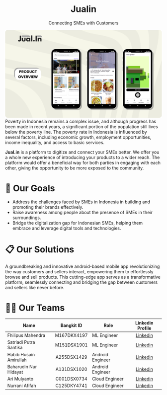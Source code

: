 <h1 align="center">Jualin</h1>
<p align="center">Connecting SMEs with Customers</p>

![Overview Banner!](https://raw.githubusercontent.com/Jual-in/.github/main/profile/img/overview.png "Overview Banner")
Poverty in Indonesia remains a complex issue, and although progress has been made in recent years, a significant portion of the population still lives below the poverty line. The poverty rate in Indonesia is influenced by several factors, including economic growth, employment opportunities, income inequality, and access to basic services.

**Jual.in** is a platform to digitize and connect your SMEs better. We offer you a whole new experience of introducing your products to a wider reach. The platform would offer a beneficial way for both parties in engaging with each other, giving the opportunity to be more exposed to the community.

# 🎯 Our Goals
- Address the challenges faced by SMEs in Indonesia in building and promoting their brands effectively.
- Raise awareness among people about the presence of SMEs in their surroundings.
- Bridge the digitalization gap for Indonesian SMEs, helping them embrace and leverage digital tools and technologies.

# 📋 Our Solutions
A groundbreaking and innovative android-based mobile app revolutionizing the way customers and sellers interact, empowering them to effortlessly browse and sell products. This cutting-edge app serves as a transformative platform, seamlessly connecting and bridging the gap between customers and sellers like never before.

# 👷‍♂️ Our Teams
| Name                   | Bangkit ID  | Role             | Linkedin Profile                                                        |
| ---------------------- | :---------: | ---------------- | :---------------------------------------------------------------------: |
| Fhilipus Mahendra      | M167DKX4197 | ML Engineer      | [Linkedin](https://www.linkedin.com/in/fhlpmah)                         |
| Satriadi Putra Santika | M151DSX1901 | ML Engineer      | [Linkedin](https://www.linkedin.com/in/spsantika)                       |
| Habib Husain Amirullah | A255DSX1429 | Android Engineer | [Linkedin](https://www.linkedin.com/in/amirullah13/)                    |
| Baharudin Nur Hidayat  | A131DSX1020 | Android Engineer | [Linkedin](https://www.linkedin.com/in/baharudin-nur-hidayat-432522203) |
| Ari Mulyanto           | C001DSX0734 | Cloud Engineer   | [Linkedin](https://www.linkedin.com/in/ari-mulyanto-b61324200/)         |
| Nurrani Afifah         | C125DKY4741 | Cloud Engineer   | [Linkedin](https://www.linkedin.com/in/nurrani-afifah/)                 |

